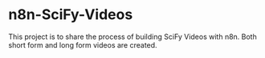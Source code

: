 # n8n-SciFy-Videos
This project is to share the process of building SciFy Videos with n8n. Both short form and long form videos are created.
